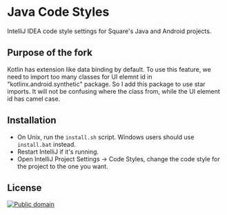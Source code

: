 Java Code Styles
================

IntelliJ IDEA code style settings for Square's Java and Android projects.


Purpose of the fork
-------------------

Kotlin has extension like data binding by default.
To use this feature, we need to import too many classes for UI elemnt id in "kotlinx.android.synthetic" package.
So I add this package to use star imports.
It will not be confusing where the class from, while the UI element id has camel case.


Installation
------------

 * On Unix, run the `install.sh` script. Windows users should use `install.bat` instead.
 * Restart IntelliJ if it's running.
 * Open IntelliJ Project Settings -> Code Styles, change the code style for the
   project to the one you want.


License
-------

[![Public domain](https://licensebuttons.net/p/zero/1.0/88x31.png)](https://creativecommons.org/publicdomain/zero/1.0/legalcode)
